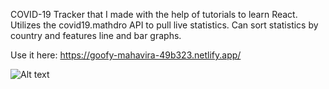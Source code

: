 COVID-19 Tracker that I made with the help of tutorials to learn React. Utilizes the covid19.mathdro API to pull live statistics. Can sort statistics by country and features line and bar graphs.

Use it here: https://goofy-mahavira-49b323.netlify.app/

![Alt text](https://this-or-that.s3.amazonaws.com/this-or-that.png)